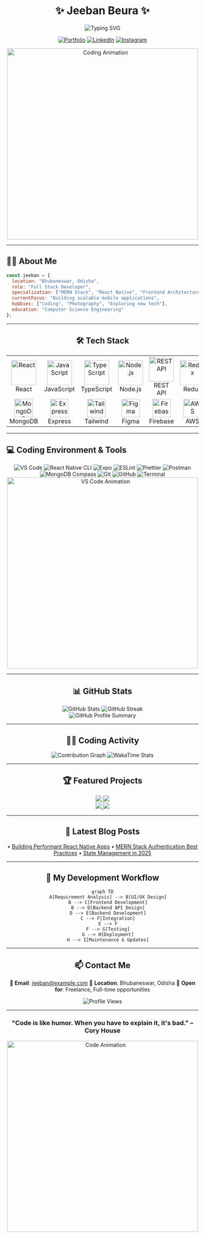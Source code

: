 <div align="center">
  
# ✨ Jeeban Beura ✨

<img src="https://readme-typing-svg.herokuapp.com?font=Fira+Code&pause=1000&color=00C647&center=true&vCenter=true&width=435&lines=MERN+Stack+Developer;React+Native+Specialist;Frontend+Expert;UI%2FUX+Enthusiast" alt="Typing SVG" />

[![Portfolio](https://img.shields.io/badge/Portfolio-jee.vercel.app-00C647?style=for-the-badge&logo=vercel&logoColor=white)](https://jee.vercel.app/)
[![LinkedIn](https://img.shields.io/badge/LinkedIn-jeeban--beura-0077B5?style=for-the-badge&logo=linkedin&logoColor=white)](https://linkedin.com/in/jeeban-beura)
[![Instagram](https://img.shields.io/badge/Instagram-decoding__life-E4405F?style=for-the-badge&logo=instagram&logoColor=white)](https://instagram.com/decoding_life)

<img src="https://user-images.githubusercontent.com/74038190/212750672-2f3f2b50-c84f-4ed8-a60a-849ae69ff9df.gif" width="500" alt="Coding Animation">

</div>

---

## 👨‍💻 About Me

```javascript
const jeeban = {
  location: "Bhubaneswar, Odisha",
  role: "Full Stack Developer",
  specialization: ["MERN Stack", "React Native", "Frontend Architecture"],
  currentFocus: "Building scalable mobile applications",
  hobbies: ["Coding", "Photography", "Exploring new tech"],
  education: "Computer Science Engineering"
};
```



---

<div align="center">
  
## 🛠️ Tech Stack

</div>

<table align="center">
  <tr>
    <td align="center" width="96">
      <img src="https://techstack-generator.vercel.app/react-icon.svg" alt="React" width="65" height="65" />
      <br>React
    </td>
    <td align="center" width="96">
      <img src="https://techstack-generator.vercel.app/js-icon.svg" alt="JavaScript" width="65" height="65" />
      <br>JavaScript
    </td>
    <td align="center" width="96">
      <img src="https://techstack-generator.vercel.app/ts-icon.svg" alt="TypeScript" width="65" height="65" />
      <br>TypeScript
    </td>
    <td align="center" width="96">
      <img src="https://skillicons.dev/icons?i=nodejs" alt="Node.js" width="65" height="65" />
      <br>Node.js
    </td>
    <td align="center" width="96">
      <img src="https://techstack-generator.vercel.app/restapi-icon.svg" alt="REST API" width="65" height="65" />
      <br>REST API
    </td>
    <td align="center" width="96">
      <img src="https://techstack-generator.vercel.app/redux-icon.svg" alt="Redux" width="65" height="65" />
      <br>Redux
    </td>
  </tr>
  <tr>
    <td align="center" width="96">
      <img src="https://skillicons.dev/icons?i=mongodb" width="48" height="48" alt="MongoDB" />
      <br>MongoDB
    </td>
    <td align="center" width="96">
      <img src="https://skillicons.dev/icons?i=express" width="48" height="48" alt="Express" />
      <br>Express
    </td>
    <td align="center" width="96">
      <img src="https://skillicons.dev/icons?i=tailwind" width="48" height="48" alt="Tailwind" />
      <br>Tailwind
    </td>
    <td align="center" width="96">
      <img src="https://skillicons.dev/icons?i=figma" width="48" height="48" alt="Figma" />
      <br>Figma
    </td>
    <td align="center" width="96">
      <img src="https://skillicons.dev/icons?i=firebase" width="48" height="48" alt="Firebase" />
      <br>Firebase
    </td>
    <td align="center" width="96">
      <img src="https://skillicons.dev/icons?i=aws" width="48" height="48" alt="AWS" />
      <br>AWS
    </td>
  </tr>
</table>

---

## 💻 Coding Environment & Tools

<div align="center">
  <img src="https://img.shields.io/badge/VS%20Code-007ACC?style=for-the-badge&logo=visual-studio-code&logoColor=white" alt="VS Code" />
  <img src="https://img.shields.io/badge/React_Native_CLI-20232A?style=for-the-badge&logo=react&logoColor=61DAFB" alt="React Native CLI" />
  <img src="https://img.shields.io/badge/Expo-000020?style=for-the-badge&logo=expo&logoColor=white" alt="Expo" />
  <img src="https://img.shields.io/badge/ESLint-4B32C3?style=for-the-badge&logo=eslint&logoColor=white" alt="ESLint" />
  <img src="https://img.shields.io/badge/Prettier-F7B93E?style=for-the-badge&logo=prettier&logoColor=black" alt="Prettier" />
  <img src="https://img.shields.io/badge/Postman-FF6C37?style=for-the-badge&logo=postman&logoColor=white" alt="Postman" />
  <img src="https://img.shields.io/badge/MongoDB_Compass-47A248?style=for-the-badge&logo=mongodb&logoColor=white" alt="MongoDB Compass" />
  <img src="https://img.shields.io/badge/Git-F05032?style=for-the-badge&logo=git&logoColor=white" alt="Git" />
  <img src="https://img.shields.io/badge/GitHub-181717?style=for-the-badge&logo=github&logoColor=white" alt="GitHub" />
  <img src="https://img.shields.io/badge/Terminal-4D4D4D?style=for-the-badge&logo=windows-terminal&logoColor=white" alt="Terminal" />
</div>

<div align="center">
  <img src="https://user-images.githubusercontent.com/74038190/212748842-9fcbad5b-6173-4175-8a61-521f3dbb7514.gif" width="500" alt="VS Code Animation">
</div>

---

<div align="center">
  
## 📊 GitHub Stats

</div>

<div align="center">
  <img src="https://github-readme-stats.vercel.app/api?username=JeebanBeura&show_icons=true&theme=radical" alt="GitHub Stats" />
  <img src="https://github-readme-streak-stats.herokuapp.com/?user=JeebanBeura&theme=radical" alt="GitHub Streak" />
</div>

<div align="center">
  <img src="https://github-profile-summary-cards.vercel.app/api/cards/profile-details?username=JeebanBeura&theme=radical" alt="GitHub Profile Summary" />
</div>

---

<div align="center">
  
## 👨‍💻 Coding Activity

<img src="https://github-readme-activity-graph.vercel.app/graph?username=JeebanBeura&theme=react-dark" alt="Contribution Graph" />
<img src="https://github-readme-stats.vercel.app/api/wakatime?username=JeebanBeura&theme=radical" alt="WakaTime Stats" />

</div>

---

<div align="center">
  
## 🏆 Featured Projects

</div>

<div align="center">
  <a href="https://github.com/JeebanBeura/Fylo-Data-Storage-Component">
    <img src="https://github-readme-stats.vercel.app/api/pin/?username=JeebanBeura&repo=Fylo-Data-Storage-Component&theme=radical" />
  </a>
  <a href="https://github.com/JeebanBeura/Technical-Documentation-Page">
    <img src="https://github-readme-stats.vercel.app/api/pin/?username=JeebanBeura&repo=Technical-Documentation-Page&theme=radical" />
  </a>
</div>
<div align="center">
  <a href="https://github.com/JeebanBeura/Product-Landing-Page">
    <img src="https://github-readme-stats.vercel.app/api/pin/?username=JeebanBeura&repo=Product-Landing-Page&theme=radical" />
  </a>
  <a href="https://github.com/JeebanBeura/QR-code-component">
    <img src="https://github-readme-stats.vercel.app/api/pin/?username=JeebanBeura&repo=QR-code-component&theme=radical" />
  </a>
</div>

---

<div align="center">
  
## 📝 Latest Blog Posts

• [Building Performant React Native Apps](https://jee.vercel.app/blog/performant-react-native)
• [MERN Stack Authentication Best Practices](https://jee.vercel.app/blog/mern-auth)
• [State Management in 2025](https://jee.vercel.app/blog/state-management)

</div>

---

<div align="center">
  
## 🚀 My Development Workflow

```mermaid
graph TD
    A[Requirement Analysis] --> B[UI/UX Design]
    B --> C[Frontend Development]
    B --> D[Backend API Design]
    D --> E[Backend Development]
    C --> F[Integration]
    E --> F
    F --> G[Testing]
    G --> H[Deployment]
    H --> I[Maintenance & Updates]
```

</div>

---

<div align="center">
  
## 📫 Contact Me

📧 **Email**: jeeban@example.com
📍 **Location**: Bhubaneswar, Odisha
📌 **Open for**: Freelance, Full-time opportunities

<img src="https://komarev.com/ghpvc/?username=JeebanBeura&color=00C647&style=for-the-badge" alt="Profile Views">

</div>

---

<div align="center">
  
### "Code is like humor. When you have to explain it, it's bad." – Cory House

<img src="https://user-images.githubusercontent.com/74038190/212284115-f47cd8ff-2ffb-4b04-b5bf-4d1c14c0247f.gif" width="500" alt="Code Animation">

</div>
